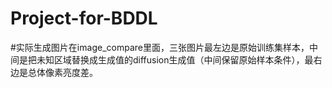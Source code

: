 # Project-for-BDDL
#实际生成图片在image_compare里面，三张图片最左边是原始训练集样本，中间是把未知区域替换成生成值的diffusion生成值（中间保留原始样本条件），最右边是总体像素亮度差。
